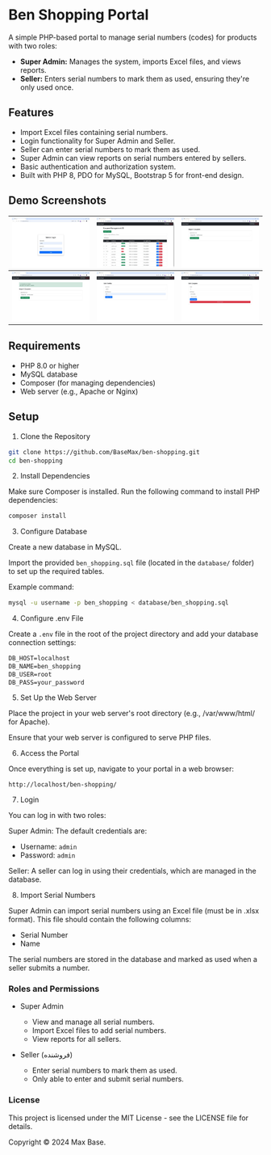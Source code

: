 # Ben Shopping Portal

A simple PHP-based portal to manage serial numbers (codes) for products with two roles:

- **Super Admin:** Manages the system, imports Excel files, and views reports.
- **Seller:** Enters serial numbers to mark them as used, ensuring they're only used once.

## Features

- Import Excel files containing serial numbers.
- Login functionality for Super Admin and Seller.
- Seller can enter serial numbers to mark them as used.
- Super Admin can view reports on serial numbers entered by sellers.
- Basic authentication and authorization system.
- Built with PHP 8, PDO for MySQL, Bootstrap 5 for front-end design.

## Demo Screenshots

| ![Screenshot 1](screenshot/1.jpg) | ![Screenshot 2](screenshot/2.jpg) | ![Screenshot 3](screenshot/3.jpg) |
|-----------------------------------|-----------------------------------|-----------------------------------|
| ![Screenshot 4](screenshot/4.jpg) | ![Screenshot 5](screenshot/5.jpg) | ![Screenshot 6](screenshot/6.jpg) |

## Requirements

- PHP 8.0 or higher
- MySQL database
- Composer (for managing dependencies)
- Web server (e.g., Apache or Nginx)

## Setup

1. Clone the Repository

```bash
git clone https://github.com/BaseMax/ben-shopping.git
cd ben-shopping
```

2. Install Dependencies

Make sure Composer is installed. Run the following command to install PHP dependencies:

```bash
composer install
```

3. Configure Database

Create a new database in MySQL.

Import the provided `ben_shopping.sql` file (located in the `database/` folder) to set up the required tables.

Example command:

```bash
mysql -u username -p ben_shopping < database/ben_shopping.sql
```

4. Configure .env File

Create a `.env` file in the root of the project directory and add your database connection settings:

```env
DB_HOST=localhost
DB_NAME=ben_shopping
DB_USER=root
DB_PASS=your_password
```

5. Set Up the Web Server

Place the project in your web server's root directory (e.g., /var/www/html/ for Apache).

Ensure that your web server is configured to serve PHP files.

6. Access the Portal

Once everything is set up, navigate to your portal in a web browser:

```
http://localhost/ben-shopping/
```

7. Login

You can log in with two roles:

Super Admin: The default credentials are:

- Username: `admin`
- Password: `admin`

Seller: A seller can log in using their credentials, which are managed in the database.

8. Import Serial Numbers

Super Admin can import serial numbers using an Excel file (must be in .xlsx format). This file should contain the following columns:

- Serial Number
- Name

The serial numbers are stored in the database and marked as used when a seller submits a number.

### Roles and Permissions

- Super Admin
    - View and manage all serial numbers.
    - Import Excel files to add serial numbers.
    - View reports for all sellers.

- Seller (فروشنده)
    - Enter serial numbers to mark them as used.
    - Only able to enter and submit serial numbers.

### License

This project is licensed under the MIT License - see the LICENSE file for details.

Copyright © 2024 Max Base.

